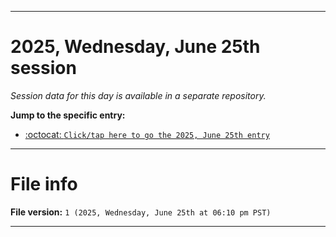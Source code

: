 
***

# 2025, Wednesday, June 25th session

_Session data for this day is available in a separate repository._

**Jump to the specific entry:**

- [:octocat: `Click/tap here to go the 2025, June 25th entry`](https://github.com/seanpm2001/SeansLifeArchive_Images_TinyTower_Y2025/tree/SeansLifeArchive_Images_TinyTower_Y2025_Main-dev/2025/06_June/25/)

***

# File info

**File version:** `1 (2025, Wednesday, June 25th at 06:10 pm PST)`

***
